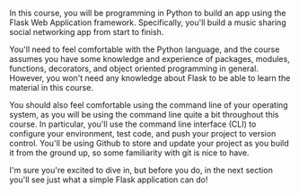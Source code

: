In this course, you will be programming in Python to build an app using the Flask Web Application framework. Specifically, you'll build a music sharing social networking app from start to finish.

You'll need to feel comfortable with the Python language, and the course assumes you have some knowledge and experience of packages, modules, functions, decorators, and object oriented programming in general. However, you won't need any knowledge about Flask to be able to learn the material in this course.

You should also feel comfortable using the command line of your operating system, as you will be using the command line quite a bit throughout this course. In particular, you'll use the command line interface (CLI) to configure your environment, test code, and push your project to version control. You'll be using Github to store and update your project as you build it from the ground up, so some familiarity with git is nice to have.

I'm sure you're excited to dive in, but before you do, in the next section you'll see just what a simple Flask application can do!